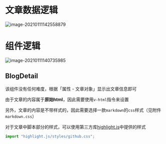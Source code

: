 # 文章数据逻辑

![image-20210111142558879](http://mdrs.yuanjin.tech/img/20210111142558.png)

# 组件逻辑

![image-20210111140735985](http://mdrs.yuanjin.tech/img/20210111140736.png)

## BlogDetail

该组件没有任何难度，根据「属性 - 文章对象」显示出文章信息即可

由于文章的内容属于**原始html**，因此需要使用`v-html`指令来设置

另外，文章的内容是不带样式的，因此需要选择一款`markdown`的`css`样式（见附件`markdown.css`）

对于文章中脚本部分的样式，可以使用第三方库[highlight.js](https://highlightjs.org/)中提供的样式

```js
import "highlight.js/styles/github.css";
```



